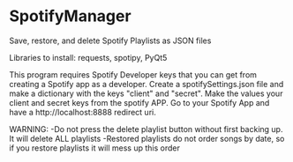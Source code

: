 # SpotifyManager
Save, restore, and delete Spotify Playlists as JSON files

Libraries to install: requests, spotipy, PyQt5

This program requires Spotify Developer keys that you can get from creating a Spotify app as a developer. Create a spotifySettings.json file and make a dictionary with the keys "client" and "secret". Make the values your client and secret keys from the spotify APP. Go to your Spotify App and have a http://localhost:8888 redirect uri.

WARNING: 
-Do not press the delete playlist button without first backing up. It will delete ALL playlists
-Restored playlists do not order songs by date, so if you restore playlists it will mess up this order
